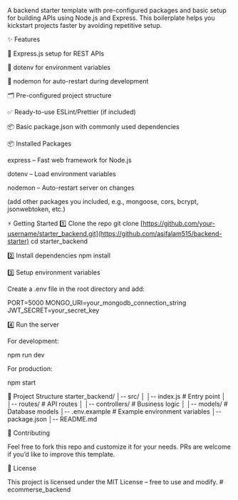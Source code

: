 A backend starter template with pre-configured packages and basic setup for building APIs using Node.js and Express.
This boilerplate helps you kickstart projects faster by avoiding repetitive setup.

✨ Features

🚀 Express.js setup for REST APIs

🔐 dotenv for environment variables

🔄 nodemon for auto-restart during development

🗂️ Pre-configured project structure

✅ Ready-to-use ESLint/Prettier (if included)

📦 Basic package.json with commonly used dependencies

📦 Installed Packages

express – Fast web framework for Node.js

dotenv – Load environment variables

nodemon – Auto-restart server on changes

(add other packages you included, e.g., mongoose, cors, bcrypt, jsonwebtoken, etc.)

⚡ Getting Started
1️⃣ Clone the repo
git clone [https://github.com/your-username/starter_backend.git](https://github.com/asifalam515/backend-starter)
cd starter_backend

2️⃣ Install dependencies
npm install

3️⃣ Setup environment variables

Create a .env file in the root directory and add:

PORT=5000
MONGO_URI=your_mongodb_connection_string
JWT_SECRET=your_secret_key

4️⃣ Run the server

For development:

npm run dev


For production:

npm start

📂 Project Structure
starter_backend/
│-- src/
│   │-- index.js       # Entry point
│   │-- routes/        # API routes
│   │-- controllers/   # Business logic
│   │-- models/        # Database models
│-- .env.example       # Example environment variables
│-- package.json
│-- README.md

🤝 Contributing

Feel free to fork this repo and customize it for your needs. PRs are welcome if you’d like to improve this template.

📜 License

This project is licensed under the MIT License – free to use and modify.
#   e c o m m e r s e _ b a c k e n d  
 